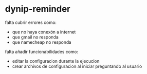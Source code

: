 # dynip-reminder

falta cubrir errores como:
- que no haya conexón a internet
- que gmail no responda
- que namecheap no responda

falta añadir funcionabilidades como:
- editar la configuracion durante la ejecucion
- crear archivos de configuracion al iniciar preguntando al usuario
